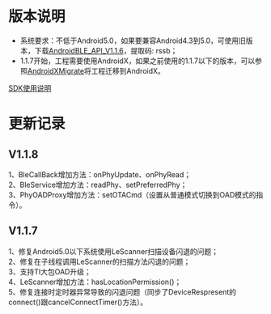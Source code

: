# 版本说明

- 系统要求：不低于Android5.0，如果要兼容Android4.3到5.0，可使用旧版本，下载[AndroidBLE_API_V1.1.6](https://pan.baidu.com/s/10NHbFRBLmjt7Sg3lpqA3dA)，提取码: rssb；  
- 1.1.7开始，工程需要使用AndroidX，如果之前使用的1.1.7以下的版本，可以参照[AndroidXMigrate](https://github.com/shengrun-hub/AndroidXMigrate)将工程迁移到AndroidX。

[SDK使用说明](https://github.com/shengrun-hub/TTC_BLE_DEMO-Kotlin/blob/master/ttc_android_ble_doc.md)

# 更新记录
## V1.1.8  
1、BleCallBack增加方法：onPhyUpdate、onPhyRead；  
2、BleService增加方法：readPhy、setPreferredPhy；  
3、PhyOADProxy增加方法：setOTACmd（设置从普通模式切换到OAD模式的指令）。  
  
## V1.1.7  
1、修复Android5.0以下系统使用LeScanner扫描设备闪退的问题；  
2、修复在子线程调用LeScanner的扫描方法闪退的问题；  
3、支持TI大包OAD升级；  
4、LeScanner增加方法：hasLocationPermission()；  
5、修复连接时定时器异常导致的闪退问题（同步了DeviceRespresent的connect()跟cancelConnectTimer()方法）。  
